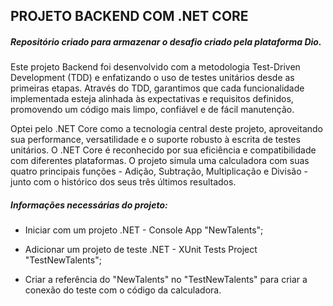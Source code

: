 ## PROJETO BACKEND COM .NET CORE

##### Repositório criado para armazenar o desafio criado pela plataforma Dio.

Este projeto Backend foi desenvolvido com a metodologia Test-Driven Development (TDD) e enfatizando o uso de testes unitários desde as primeiras etapas. Através do TDD, garantimos que cada funcionalidade implementada esteja alinhada às expectativas e requisitos definidos, promovendo um código mais limpo, confiável e de fácil manutenção.

Optei pelo .NET Core como a tecnologia central deste projeto, aproveitando sua performance, versatilidade e o suporte robusto à escrita de testes unitários. O .NET Core é reconhecido por sua eficiência e compatibilidade com diferentes plataformas.
O projeto simula uma calculadora com suas quatro principais funções - Adição, Subtração, Multiplicação e Divisão - junto com o histórico dos seus três últimos resultados.



##### Informações necessárias do projeto:

- Iniciar com um projeto .NET - Console App "NewTalents";

- Adicionar um projeto de teste .NET - XUnit Tests Project "TestNewTalents";

- Criar a referência do "NewTalents" no "TestNewTalents" para criar a conexão do teste com o código da calculadora.
